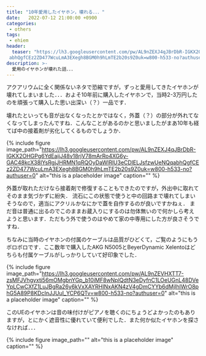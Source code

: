 ```yaml
---
title: "10年愛用したイヤホン，壊れる．．．"
date:   2022-07-12 21:00:00 +0900
categories: 
 - others
tags:
 - ehiem
header:
  teaser: "https://lh3.googleusercontent.com/pw/AL9nZEXJ4qJBrDbR-IGKX2OHGPg6YdEaijJ48v18rjV78mArRo4XG6y-GAC48kcX38IYsRgjJHRMN1qRQOyDaWlRlU3eCDlELJsfzwUeNQq\
 abhQgfCEz2ZD477WcuLmA3EXegh8BGM0h9hLmTE2b20s9Z0uk=w800-h533-no?authuser=0"
description: >-
  愛用のイヤホンが壊れた話．．．
---
```


アクアリウムに全く関係ないネタで恐縮ですが，ずっと愛用してきたイヤホンが壊れてしまいました．．．およそ10年前に購入したイヤホンで，当時2-3万円したのを頑張って購入した思い出深い（？）一品です．

壊れたといっても音が出なくなったとかではなく，外蓋（？）の部分が外れてなくなってしまったんですね．こんなことがあるのかと思いましたがまあ10年も経てば中の接着剤が劣化してくるものでしょうか．

{% include figure image_path="https://lh3.googleusercontent.com/pw/AL9nZEXJ4qJBrDbR-IGKX2OHGPg6YdEaijJ48v18rjV78mArRo4XG6y-GAC48kcX38IYsRgjJHRMN1qRQOyDaWlRlU3eCDlELJsfzwUeNQqabhQgfCEz2ZD477WcuLmA3EXegh8BGM0h9hLmTE2b20s9Z0uk=w800-h533-no?authuser=0" alt="this is a placeholder image" caption="" %}


外蓋が取れただけなら接着剤で修復することもできたのですが，外出中に取れてそのまま気づかずに紛失． 流石にこの状態で使うと中の回路まで壊れてしまいそうなので，適当にアクリルかなにかで蓋を自作するのが良いですかねぇ． まだ音は普通に出るのでこのままお蔵入りにするのは勿体無いので何かしら考えようと思います．ただもう外で使うのはやめて家の中専用にした方が良さそうですね．


ちなみに当時のイヤホンの付属のケーブルは品質がひどくて，ご覧のようにもうボロボロです．ここ数年で購入したAKG N5005とBeyerDynamic Xelentoはどちらも付属ケーブルがしっかりしていて好印象でした．

{% include figure image_path="https://lh3.googleusercontent.com/pw/AL9nZEVHXTT7-zsMFJVhgyxti56mOMgbnYGp_b10iMF8wNplQdtN3eDyfnC1LOeUGnL48DVeYpLCwCXfZ1LuJBgRa26y6kVxXAYRHINxAKN4zV4gDmCYYb6dMjIhIWrO8phG5A89P8KDcInJJUuI_YCP6QTv=w800-h533-no?authuser=0" alt="this is a placeholder image" caption="" %}


このUEのイヤホンは音の味付けがピアノを聴くのにちょうどよかったのもありますが，とにかく遮音性に優れていて便利でした．また何か似たイヤホンを探さなければ．．．

{% include figure image_path="" alt="this is a placeholder image" caption="" %}
































